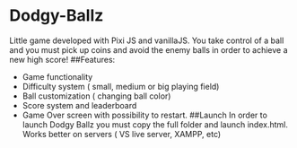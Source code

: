 # Dodgy-Ballz
  Little game developed with Pixi JS and vanillaJS.
  You take control of a ball and you must pick up coins and avoid the enemy balls in order to achieve a new high score!
##Features:
- Game functionality
- Difficulty system ( small, medium or big playing field)
- Ball customization ( changing ball color)
- Score system and leaderboard
- Game Over screen with possibility to restart.
##Launch
In order to launch Dodgy Ballz you must copy the full folder and launch index.html.
Works better on servers ( VS live server, XAMPP, etc)
